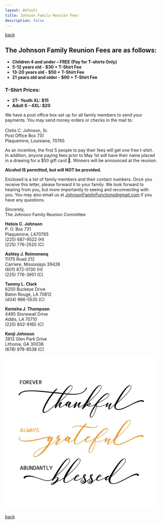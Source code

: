 ```yaml
---
layout: default
title: Johnson Family Reunion Fees
description: false
---
```


[back](./)

## **The Johnson Family Reunion Fees are as follows:**

- **Children 4 and under – FREE (Pay for T-shirts Only)**
- **5-12 years old - $30 + T-Shirt Fee**
- **13-20 years old - $50 + T-Shirt Fee**
- **21 years old and older - $90 + T-Shirt Fee**

### **T-Shirt Prices:**

- **2T- Youth XL: $15**
- **Adult S – 4XL: $20**



We have a post office box set up for all family members to send your payments. You may send money orders or checks in the mail to:<br><br>
Clotis C. Johnson, Sr.<br>
Post Office Box 731<br>
Plaquemine, Louisiana, 70765<br>

As an incentive, the first 5 people to pay their fees will get one free t-shirt. In addition, anyone paying fees prior to May 1st will have their name placed in a drawing for a $50 gift card 🤑. Winners will be announced at the reunion.

**Alcohol IS permitted, but will NOT be provided.**

Enclosed is a list of family members and their contact numbers. Once you receive this letter, please forward it to your family. We look forward to hearing from you, but more importantly to seeing and reconnecting with you. You may also email us at [JohnsonFamilyFunctions@gmail.com](mailto:JohnsonFamilyFunctions@gmail.com) if you have any questions.


Sincerely,  
The Johnson Family Reunion Committee

**Helois C. Johnson**  
P. O. Box 731  
Plaquemine, LA70765  
(225) 687-9522 (H)  
(225) 776-2520 (C)

**Ashley J. Reimonenq**  
11175 Road 212  
Carriere, Mississippi 39426  
(601) 872-0130 (H)  
(225) 776-3951 (C)

**Tammy L. Clark**  
6250 Buckeye Drive  
Baton Rouge, LA 70812  
(404) 966-5535 (C)

**Kenisha J. Thompson**  
4495 Stonewall Drive  
Addis, LA 70710  
(225) 802-9165 (C)

**Kenji Johnson**  
3812 Glen Park Drive  
Lithonia, GA 30038  
(678) 978-8538 (C)


![Reunion Fees](reunion_fees.jpg)




[back](./)
